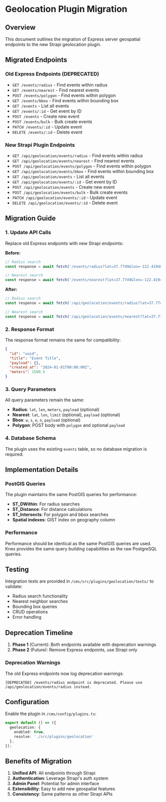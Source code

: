 # Geolocation Plugin Migration

## Overview

This document outlines the migration of Express server geospatial endpoints to the new Strapi geolocation plugin.

## Migrated Endpoints

### Old Express Endpoints (DEPRECATED)
- `GET /events/radius` - Find events within radius
- `GET /events/nearest` - Find nearest events
- `POST /events/polygon` - Find events within polygon
- `GET /events/bbox` - Find events within bounding box
- `GET /events` - List all events
- `GET /events/:id` - Get event by ID
- `POST /events` - Create new event
- `POST /events/bulk` - Bulk create events
- `PATCH /events/:id` - Update event
- `DELETE /events/:id` - Delete event

### New Strapi Plugin Endpoints
- `GET /api/geolocation/events/radius` - Find events within radius
- `GET /api/geolocation/events/nearest` - Find nearest events  
- `POST /api/geolocation/events/polygon` - Find events within polygon
- `GET /api/geolocation/events/bbox` - Find events within bounding box
- `GET /api/geolocation/events` - List all events
- `GET /api/geolocation/events/:id` - Get event by ID
- `POST /api/geolocation/events` - Create new event
- `POST /api/geolocation/events/bulk` - Bulk create events
- `PATCH /api/geolocation/events/:id` - Update event
- `DELETE /api/geolocation/events/:id` - Delete event

## Migration Guide

### 1. Update API Calls

Replace old Express endpoints with new Strapi endpoints:

**Before:**
```javascript
// Radius search
const response = await fetch('/events/radius?lat=37.7749&lon=-122.4194&meters=5000');

// Nearest search  
const response = await fetch('/events/nearest?lat=37.7749&lon=-122.4194&limit=10');
```

**After:**
```javascript
// Radius search
const response = await fetch('/api/geolocation/events/radius?lat=37.7749&lon=-122.4194&meters=5000');

// Nearest search
const response = await fetch('/api/geolocation/events/nearest?lat=37.7749&lon=-122.4194&limit=10');
```

### 2. Response Format

The response format remains the same for compatibility:

```json
{
  "id": "uuid",
  "title": "Event Title",
  "payload": {},
  "created_at": "2024-01-01T00:00:00Z",
  "meters": 1500.5
}
```

### 3. Query Parameters

All query parameters remain the same:

- **Radius**: `lat`, `lon`, `meters`, `payload` (optional)
- **Nearest**: `lat`, `lon`, `limit` (optional), `payload` (optional)
- **Bbox**: `w`, `s`, `e`, `n`, `payload` (optional)
- **Polygon**: POST body with `polygon` and optional `payload`

### 4. Database Schema

The plugin uses the existing `events` table, so no database migration is required.

## Implementation Details

### PostGIS Queries

The plugin maintains the same PostGIS queries for performance:

- **ST_DWithin**: For radius searches
- **ST_Distance**: For distance calculations
- **ST_Intersects**: For polygon and bbox searches
- **Spatial indexes**: GIST index on geography column

### Performance

Performance should be identical as the same PostGIS queries are used. Knex provides the same query building capabilities as the raw PostgreSQL queries.

## Testing

Integration tests are provided in `/cms/src/plugins/geolocation/tests/` to validate:

- Radius search functionality
- Nearest neighbor searches
- Bounding box queries
- CRUD operations
- Error handling

## Deprecation Timeline

1. **Phase 1** (Current): Both endpoints available with deprecation warnings
2. **Phase 2** (Future): Remove Express endpoints, use Strapi only

### Deprecation Warnings

The old Express endpoints now log deprecation warnings:

```
[DEPRECATED] /events/radius endpoint is deprecated. Please use /api/geolocation/events/radius instead.
```

## Configuration

Enable the plugin in `/cms/config/plugins.ts`:

```typescript
export default () => ({
  geolocation: {
    enabled: true,
    resolve: './src/plugins/geolocation'
  },
});
```

## Benefits of Migration

1. **Unified API**: All endpoints through Strapi
2. **Authentication**: Leverage Strapi's auth system
3. **Admin Panel**: Potential for admin interface
4. **Extensibility**: Easy to add new geospatial features
5. **Consistency**: Same patterns as other Strapi APIs